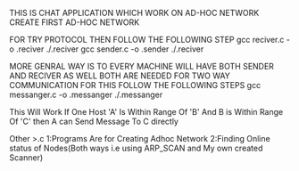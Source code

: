 THIS IS CHAT APPLICATION WHICH WORK ON AD-HOC NETWORK 
CREATE FIRST AD-HOC NETWORK

FOR TRY PROTOCOL THEN FOLLOW THE FOLLOWING STEP
	gcc reciver.c -o .reciver
	<RUN RECIVER FIRST>
	./.reciver 
	gcc sender.c -o .sender
	 ./.reciver

MORE GENRAL WAY IS TO EVERY MACHINE WILL HAVE BOTH SENDER AND RECIVER AS WELL
BOTH ARE NEEDED FOR TWO WAY COMMUNICATION
FOR THIS FOLLOW THE FOLLOWING STEPS
	gcc messanger.c -o .messanger
	./.messanger

This Will Work If One Host 'A' Is Within Range Of 'B' 
And B is Within Range Of 'C' then A can Send Message To C directly


Other >.c 
1:Programs Are for Creating Adhoc Network
2:Finding Online status of Nodes(Both ways i.e using ARP_SCAN and My own created Scanner)

